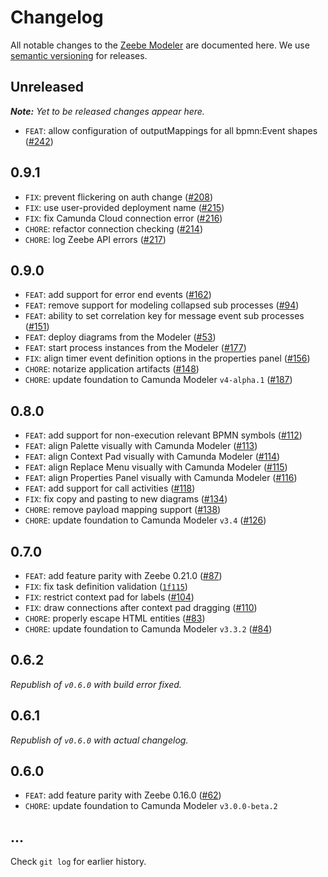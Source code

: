 # Changelog

All notable changes to the [Zeebe Modeler](https://github.com/zeebe-io/zeebe-modeler) are documented here. We use [semantic versioning](http://semver.org/) for releases.

## Unreleased

___Note:__ Yet to be released changes appear here._
* `FEAT`: allow configuration of outputMappings for all bpmn:Event shapes ([#242](https://github.com/zeebe-io/zeebe-modeler/issues/242))

## 0.9.1

* `FIX`: prevent flickering on auth change ([#208](https://github.com/zeebe-io/zeebe-modeler/issues/208))
* `FIX`: use user-provided deployment name ([#215](https://github.com/zeebe-io/zeebe-modeler/issues/215))
* `FIX`: fix Camunda Cloud connection error ([#216](https://github.com/zeebe-io/zeebe-modeler/issues/216))
* `CHORE`: refactor connection checking ([#214](https://github.com/zeebe-io/zeebe-modeler/issues/214))
* `CHORE`: log Zeebe API errors ([#217](https://github.com/zeebe-io/zeebe-modeler/issues/217))

## 0.9.0

* `FEAT`: add support for error end events ([#162](https://github.com/zeebe-io/zeebe-modeler/issues/162))
* `FEAT`: remove support for modeling collapsed sub processes ([#94](https://github.com/zeebe-io/zeebe-modeler/issues/94))
* `FEAT`: ability to set correlation key for message event sub processes ([#151](https://github.com/zeebe-io/zeebe-modeler/issues/151))
* `FEAT`: deploy diagrams from the Modeler ([#53](https://github.com/zeebe-io/zeebe-modeler/issues/53))
* `FEAT`: start process instances from the Modeler ([#177](https://github.com/zeebe-io/zeebe-modeler/issues/177))
* `FIX`: align timer event definition options in the properties panel ([#156](https://github.com/zeebe-io/zeebe-modeler/issues/156))
* `CHORE`: notarize application artifacts ([#148](https://github.com/zeebe-io/zeebe-modeler/issues/148))
* `CHORE`: update foundation to Camunda Modeler `v4-alpha.1` ([#187](https://github.com/zeebe-io/zeebe-modeler/issues/187))

## 0.8.0

* `FEAT`: add support for non-execution relevant BPMN symbols ([#112](https://github.com/zeebe-io/zeebe-modeler/issues/112))
* `FEAT`: align Palette visually with Camunda Modeler ([#113](https://github.com/zeebe-io/zeebe-modeler/issues/113))
* `FEAT`: align Context Pad visually with Camunda Modeler ([#114](https://github.com/zeebe-io/zeebe-modeler/issues/114))
* `FEAT`: align Replace Menu visually with Camunda Modeler ([#115](https://github.com/zeebe-io/zeebe-modeler/issues/115))
* `FEAT`: align Properties Panel visually with Camunda Modeler ([#116](https://github.com/zeebe-io/zeebe-modeler/issues/116))
* `FEAT`: add support for call activities ([#118](https://github.com/zeebe-io/zeebe-modeler/issues/118))
* `FIX`: fix copy and pasting to new diagrams ([#134](https://github.com/zeebe-io/zeebe-modeler/issues/134))
* `CHORE`: remove payload mapping support ([#138](https://github.com/zeebe-io/zeebe-modeler/issues/138))
* `CHORE`: update foundation to Camunda Modeler `v3.4` ([#126](https://github.com/zeebe-io/zeebe-modeler/pull/126))

## 0.7.0

* `FEAT`: add feature parity with Zeebe 0.21.0 ([#87](https://github.com/zeebe-io/zeebe-modeler/issues/87))
* `FIX`: fix task definition validation ([`1f115`](https://github.com/zeebe-io/zeebe-modeler/commit/1f115b3e3491320fc1e4f1806d57b20a20b3c7e6))
* `FIX`: restrict context pad for labels ([#104](https://github.com/zeebe-io/zeebe-modeler/issues/104))
* `FIX`: draw connections after context pad dragging ([#110](https://github.com/zeebe-io/zeebe-modeler/issues/110))
* `CHORE`: properly escape HTML entities ([#83](https://github.com/zeebe-io/zeebe-modeler/issues/83))
* `CHORE`: update foundation to Camunda Modeler `v3.3.2` ([#84](https://github.com/zeebe-io/zeebe-modeler/pull/84))

## 0.6.2

_Republish of `v0.6.0` with build error fixed._

## 0.6.1

_Republish of `v0.6.0` with actual changelog._

## 0.6.0

* `FEAT`: add feature parity with Zeebe 0.16.0 ([#62](https://github.com/zeebe-io/zeebe-modeler/pull/62))
* `CHORE`: update foundation to Camunda Modeler `v3.0.0-beta.2`

## ...

Check `git log` for earlier history.
